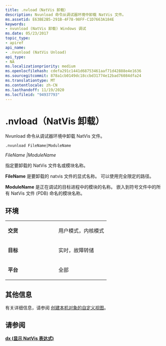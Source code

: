 ```yaml
---
title: .nvload（NatVis 卸载）
description: Nvunload 命令从调试器环境中卸载 NatVis 文件。
ms.assetid: E63BE2B5-291B-4F78-98FF-C1D7663A184E
keywords:
- nvunload (NatVis 卸载) Windows 调试
ms.date: 05/23/2017
topic_type:
- apiref
api_name:
- .nvunload (NatVis Unload)
api_type:
- NA
ms.localizationpriority: medium
ms.openlocfilehash: cdefa291c1441d68753461aaf71d42888e4e1636
ms.sourcegitcommit: 878a1cb0149dc18ccbd31774e12bad76084dfa24
ms.translationtype: MT
ms.contentlocale: zh-CN
ms.lasthandoff: 11/19/2020
ms.locfileid: "94937793"
---
```

# <a name="nvunload-natvis-unload"></a>.nvload（NatVis 卸载）

Nvunload 命令从调试器环境中卸载 NatVis 文件。

```dbgcmd
.nvunload FileName|ModuleName  
```

*FileName |ModuleName*

指定要卸载的 NatVis 文件名或模块名称。

**FileName** 是要卸载的 natvis 文件的显式名称。 可以使用完全限定的路径。

**ModuleName** 是正在调试的目标进程中的模块的名称。 嵌入到符号文件中的所有 NatVis 文件 (PDB) 命名的模块名称。

## <a name="environment"></a>环境

<table>
<colgroup>
<col width="50%" />
<col width="50%" />
</colgroup>
<tbody>
<tr class="odd">
<td align="left"><p><strong>交货</strong></p></td>
<td align="left"><p>用户模式，内核模式</p></td>
</tr>
<tr class="even">
<td align="left"><p><strong>目标</strong></p></td>
<td align="left"><p>实时，故障转储</p></td>
</tr>
<tr class="odd">
<td align="left"><p><strong>平台</strong></p></td>
<td align="left"><p>全部</p></td>
</tr>
</tbody>
</table>

## <a name="additional-information"></a>其他信息

有关详细信息，请参阅 [创建本机对象的自定义视图](/visualstudio/debugger/create-custom-views-of-native-objects)。

## <a name="see-also"></a>请参阅

[**dx (显示 NatVis 表达式)**](dx--display-visualizer-variables-.md)